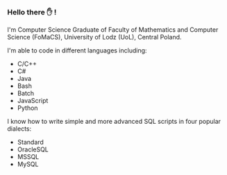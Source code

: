 ### Hello there :hand: !
I'm Computer Science Graduate of Faculty of Mathematics and Computer Science (FoMaCS), University of Lodz (UoL), Central Poland.

I'm able to code in different languages including:
  - C/C++
  - C#
  - Java
  - Bash
  - Batch
  - JavaScript
  - Python

I know how to write simple and more advanced SQL scripts in four popular dialects:
  - Standard
  - OracleSQL
  - MSSQL
  - MySQL
